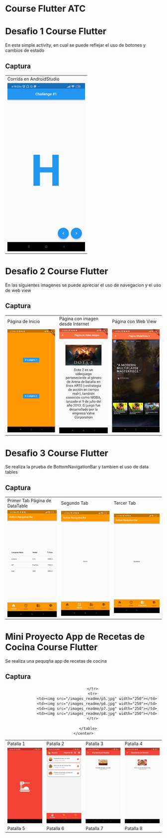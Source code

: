 # Course Flutter ATC
Desafio 1 Course Flutter
========================
En esta simple activity, en cual se puede reflejar el uso de botones  y cambios de estado 

Captura
---------

<div align="center">
    <center>
        <table border="0">
            <tr>
                <td>Corrida en AndroidStudio</td>
            </tr>
            <tr>
                <td><img src="/images_readme/captura_desafio_1.jpeg" width="250"></td>
            </tr>
        </table>
    </center>
</div>

Desafio 2 Course Flutter
========================
En las siguientes imagenes se puede apreciar el uso de navegacion y el uso de web view

Captura
---------

<div align="center">
    <center>
        <table border="0">
            <tr>
                <td>Página de Inicio</td>
				<td>Página con imagen desde Internet</td>
				<td>Página con Web View</td>
            </tr>
            <tr>
                <td><img src="/images_readme/desafio_2_home.jpg" width="250"></td>
                <td><img src="/images_readme/desafio_2_image.jpg" width="250"></td>
                <td><img src="/images_readme/desafio_2_web_view.jpg" width="250"></td>
            </tr>
        </table>
    </center>
</div>

Desafio 3 Course Flutter
========================
Se realiza la prueba de BottomNavigationBar y tambien el uso de data tables

Captura
---------

<div align="center">
    <center>
        <table border="0">
            <tr>
                <td>Primer Tab Página de DataTable</td>
				<td>Segundo Tab</td>
				<td>Tercer Tab</td>
            </tr>
            <tr>
                <td><img src="/images_readme/desafio_3_1.jpg" width="250"></td>
                <td><img src="/images_readme/desafio_3_2.jpg" width="250"></td>
                <td><img src="/images_readme/desafio_3_3.jpg" width="250"></td>
            </tr>
        </table>
    </center>
</div>

Mini Proyecto App de Recetas de Cocina Course Flutter
========================
Se realiza una pequqña app de recetas de cocina

Captura
---------

<div align="center">
    <center>
        <table border="0">
            <tr>
                <td>Patalla 1</td>
                <td>Patalla 2</td>
                <td>Patalla 3</td>
                <td>Patalla 4</td>
            </tr>
            <tr>
                <td><img src="/images_readme/p1.jpg" width="250"></td>
                <td><img src="/images_readme/p2.jpg" width="250"></td>
                <td><img src="/images_readme/p3.jpg" width="250"></td>
                <td><img src="/images_readme/p4.jpg" width="250"></td>
            </tr>
			<tr>
                <td>Patalla 5</td>
                <td>Patalla 6</td>
                <td>Patalla 7</td>
                <td>Patalla 8</td>

			</tr>
            <tr>
                <td><img src="/images_readme/p5.jpg" width="250"></td>
                <td><img src="/images_readme/p6.jpg" width="250"></td>
                <td><img src="/images_readme/p7.jpg" width="250"></td>
                <td><img src="/images_readme/p8.jpg" width="250"></td>
            </tr>
			
        </table>
    </center>
</div>